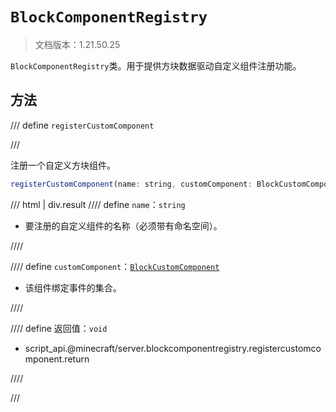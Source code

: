 # `BlockComponentRegistry`

> 文档版本：1.21.50.25

`BlockComponentRegistry`类。用于提供方块数据驱动自定义组件注册功能。

## 方法

/// define
`registerCustomComponent`


///

注册一个自定义方块组件。

```js
registerCustomComponent(name: string, customComponent: BlockCustomComponent): void
```

/// html | div.result
//// define
`name`：`string`

- 要注册的自定义组件的名称（必须带有命名空间）。


////

//// define
`customComponent`：[`BlockCustomComponent`](./blockcustomcomponent.md)

- 该组件绑定事件的集合。


////

//// define
返回值：`void`

- script_api.@minecraft/server.blockcomponentregistry.registercustomcomponent.return


////

///

